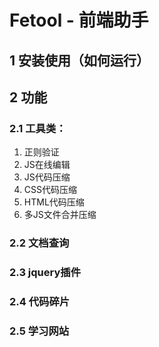 Fetool - 前端助手
==========

## 1 安装使用（如何运行）



## 2 功能

### 2.1 工具类：

1. 正则验证
2. JS在线编辑
3. JS代码压缩
4. CSS代码压缩
5. HTML代码压缩
6. 多JS文件合并压缩

### 2.2 文档查询

### 2.3 jquery插件

### 2.4 代码碎片

### 2.5 学习网站